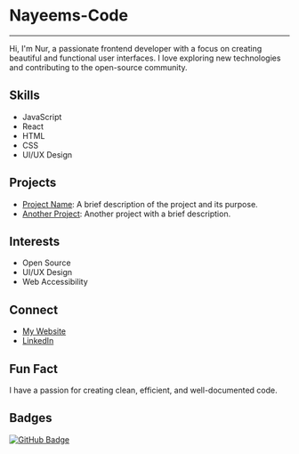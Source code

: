 # Nayeems-Code
---
Hi, I'm Nur, a passionate frontend developer with a focus on creating beautiful and functional user interfaces. I love exploring new technologies and contributing to the open-source community.

## Skills
*   JavaScript
*   React
*   HTML
*   CSS
*   UI/UX Design

## Projects
*   [Project Name](link_to_repo): A brief description of the project and its purpose.
*   [Another Project](another_link): Another project with a brief description.

## Interests
*   Open Source
*   UI/UX Design
*   Web Accessibility

## Connect
*   [My Website](your_website_link)
*   [LinkedIn](linkedin_profile_link)

## Fun Fact
I have a passion for creating clean, efficient, and well-documented code.

## Badges
[![GitHub Badge](https://img.shields.io/badge/GitHub-100000?style=for-the-badge&logo=github&logoColor=white)](https://github.com/your_github_username)
